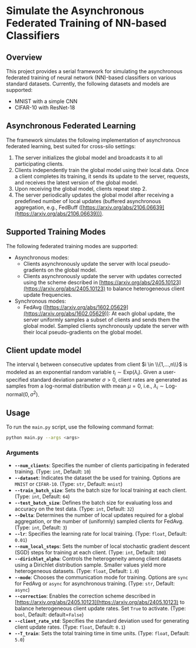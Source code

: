 # Simulate the Asynchronous Federated Training of NN-based Classifiers

## Overview
This project provides a serial framework for simulating the asynchronous federated training of neural network (NN)-based classifiers on various standard datasets. Currently, the following datasets and models are supported:

- MNIST with a simple CNN
- CIFAR-10 with ResNet-18

## Asynchronous Federated Learning
The framework simulates the following implementation of asynchronous federated learning, best suited for cross-silo settings:
1. The server initializes the global model and broadcasts it to all participating clients.
2. Clients independently train the global model using their local data. Once a client completes its training, it sends its update to the server, requests, and receives the latest version of the global model.
3. Upon receiving the global model, clients repeat step 2.
4. The server periodically updates the global model after receiving a predefined number of local updates (buffered asynchronous aggregation, e.g., FedBuff ([https://arxiv.org/abs/2106.06639](https://arxiv.org/abs/2106.06639))).

## Supported Training Modes
The following federated training modes are supported:
- Asynchronous modes:
  - Clients asynchronously update the server with local pseudo-gradients on the global model.
  - Clients asynchronously update the server with updates corrected using the scheme described in [https://arxiv.org/abs/2405.10123](https://arxiv.org/abs/2405.10123) to balance heterogeneous client update frequencies.
- Synchronous modes:
  - FedAvg ([https://arxiv.org/abs/1602.05629](https://arxiv.org/abs/1602.05629)): At each global update, the server uniformly samples a subset of clients and sends them the global model. Sampled clients synchronously update the server with their local pseudo-gradients on the global model.
 
## Client update model
The interval $t_i$ between consecutive updates from client $i \in \\{1,...,n\\}$ is modeled as an exponential random variable $t_i \sim \text{Exp}(\lambda_i)$. Given a user-specified standard deviation parameter $\sigma>0$, client rates are generated as samples from a log-normal distribution with mean $\mu=0$, i.e., $\lambda_i \sim \text{Log-normal}(0, \sigma^2)$.

## Usage

To run the `main.py` script, use the following command format:

```bash
python main.py --args <args>
```
### Arguments
- **`--num_clients`**: Specifies the number of clients participating in federated training. (Type: `int`, Default: `10`)
- **`--dataset`**: Indicates the dataset the be used for training. Options are `MNIST` or `CIFAR-10`. (Type: `str`, Default: `mnist`)
- **`--train_batch_size`**: Sets the batch size for local training at each client. (Type: `int`, Default: `64`)
- **`--test_batch_size`**: Defines the batch size for evaluating loss and accuracy on the test data. (Type: `int`, Default: `32`)
- **`--Delta`**: Determines the number of local updates required for a global aggregation, or the number of (uniformly) sampled clients for FedAvg. (Type: `int`, Default: `3`)
- **`--lr`**: Specifies the learning rate for local training. (Type: `float`, Default: `0.01`)
- **`--num_local_steps`**: Sets the number of local stochastic gradient descent (SGD) steps for training at each client. (Type: `int`, Default: `100`)
- **`--dirichlet_alpha`**: Controls the heterogeneity among client datasets using a Dirichlet distribution sample. Smaller values yield more heterogeneous datasets. (Type: `float`, Default: `1.0`)
- **`--mode`**: Chooses the communication mode for training. Options are `sync` for FedAvg or `async` for asynchronous training. (Type: `str`, Default: `async`)
- **`--correction`**: Enables the correction scheme described in [https://arxiv.org/abs/2405.10123](https://arxiv.org/abs/2405.10123) to balance heterogeneous client update rates. Set `True` to activate. (Type: `bool`, Default: default=`False`)
- **`--client_rate_std`**: Specifies the standard deviation used for generating client update rates. (Type: `float`, Default: `0.1`)
- **`--T_train`**: Sets the total training time in time units. (Type: `float`, Default: `5.0`)
